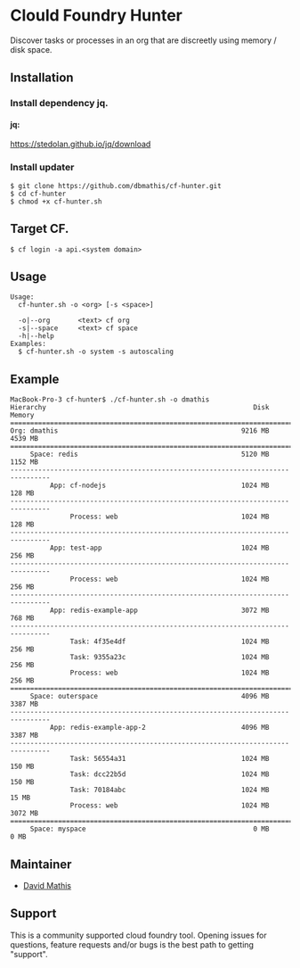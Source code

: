 
# Clould Foundry Hunter

Discover tasks or processes in an org that are discreetly using memory / disk space.


## Installation

### Install dependency jq.

#### jq:
https://stedolan.github.io/jq/download


### Install updater
```
$ git clone https://github.com/dbmathis/cf-hunter.git
$ cd cf-hunter
$ chmod +x cf-hunter.sh
```

## Target CF.
```
$ cf login -a api.<system domain>
```
  
## Usage
```
Usage:
  cf-hunter.sh -o <org> [-s <space>]

  -o|--org       <text> cf org
  -s|--space     <text> cf space
  -h|--help
Examples:
  $ cf-hunter.sh -o system -s autoscaling
```

## Example
```
MacBook-Pro-3 cf-hunter$ ./cf-hunter.sh -o dmathis
Hierarchy                                                    Disk         Memory
================================================================================
Org: dmathis                                              9216 MB        4539 MB
================================================================================
     Space: redis                                         5120 MB        1152 MB
--------------------------------------------------------------------------------
          App: cf-nodejs                                  1024 MB         128 MB
--------------------------------------------------------------------------------
               Process: web                               1024 MB         128 MB
--------------------------------------------------------------------------------
          App: test-app                                   1024 MB         256 MB
--------------------------------------------------------------------------------
               Process: web                               1024 MB         256 MB
--------------------------------------------------------------------------------
          App: redis-example-app                          3072 MB         768 MB
--------------------------------------------------------------------------------
               Task: 4f35e4df                             1024 MB         256 MB
               Task: 9355a23c                             1024 MB         256 MB
               Process: web                               1024 MB         256 MB
================================================================================
     Space: outerspace                                    4096 MB        3387 MB
--------------------------------------------------------------------------------
          App: redis-example-app-2                        4096 MB        3387 MB
--------------------------------------------------------------------------------
               Task: 56554a31                             1024 MB         150 MB
               Task: dcc22b5d                             1024 MB         150 MB
               Task: 70184abc                             1024 MB          15 MB
               Process: web                               1024 MB        3072 MB
================================================================================
     Space: myspace                                          0 MB           0 MB
```

## Maintainer

* [David Mathis](https://github.com/dbmathis)


## Support

This is a community supported cloud foundry tool. Opening issues for questions, feature requests and/or bugs is the best path to getting "support".
